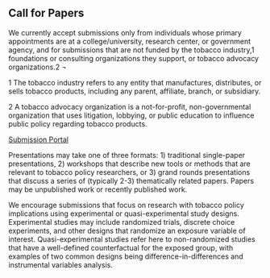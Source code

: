## Call for Papers

We currently accept submissions only from individuals whose primary appointments are at a college/university, research center, or government agency, and for submissions that are not funded by the tobacco industry,1 foundations or consulting organizations they support, or tobacco advocacy organizations.2 ¬
 
1 The tobacco industry refers to any entity that manufactures, distributes, or sells tobacco products, including any parent, affiliate, branch, or subsidiary.
 
2 A tobacco advocacy organization is a not-for-profit, non-governmental organization that uses litigation, lobbying, or public education to influence public policy regarding tobacco products.


[Submission Portal](https://docs.google.com/forms/d/e/1FAIpQLSfZbPQ3fzYBDddCQ7a9Bj3mHfeZOXuhW-rIMcfz5_B4t7N6ag/viewform)

 
Presentations may take one of three formats: 1) traditional single-paper presentations, 2) workshops that describe new tools or methods that are relevant to tobacco policy researchers, or 3) grand rounds presentations that discuss a series of (typically 2-3) thematically related papers. Papers may be unpublished work or recently published work.

 
We encourage submissions that focus on research with tobacco policy implications using experimental or quasi-experimental study designs. Experimental studies may include randomized trials, discrete choice experiments, and other designs that randomize an exposure variable of interest. Quasi-experimental studies refer here to non-randomized studies that have a well-defined counterfactual for the exposed group, with examples of two common designs being difference-in-differences and instrumental variables analysis.
